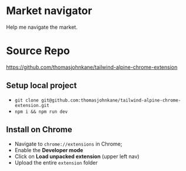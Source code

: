 # Market navigator

Help me navigate the market.

# Source Repo
https://github.com/thomasjohnkane/tailwind-alpine-chrome-extension

## Setup local project
* `git clone git@github.com:thomasjohnkane/tailwind-alpine-chrome-extension.git`
* `npm i && npm run dev`

## Install on Chrome
* Navigate to `chrome://extensions` in Chrome;
* Enable the **Developer mode**
* Click on **Load unpacked extension** (upper left nav)
* Upload the entire `extension` folder
